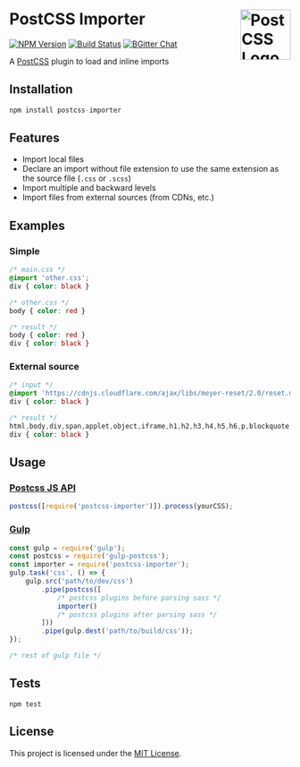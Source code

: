 # PostCSS Importer [<img src="https://postcss.github.io/postcss/logo.svg" alt="PostCSS Logo" width="90" height="90" align="right">](https://github.com/postcss/postcss)
[![NPM Version](https://img.shields.io/npm/v/postcss-importer.svg)](https://www.npmjs.com/package/postcss-importer)
[![Build Status](https://travis-ci.org/arpadHegedus/postcss-importer.svg?branch=master)](https://travis-ci.org/arpadHegedus/postcss-importer)
[![BGitter Chat](https://img.shields.io/badge/chat-gitter-blue.svg)](https://gitter.im/postcss/postcss)

A [PostCSS](https://github.com/postcss/postcss) plugin to load and inline imports


## Installation

```js
npm install postcss-importer
```

## Features
* Import local files
* Declare an import without file extension to use the same extension as the source file (```.css``` or ```.scss```)
* Import multiple and backward levels
* Import files from external sources (from CDNs, etc.)

## Examples

### Simple

```css
/* main.css */
@import 'other.css';
div { color: black }
```
```css
/* other.css */
body { color: red }
```
```css
/* result */
body { color: red }
div { color: black }
```

### External source

```css
/* input */
@import 'https://cdnjs.cloudflare.com/ajax/libs/meyer-reset/2.0/reset.min.css';
div { color: black }
```
```css
/* result */
html,body,div,span,applet,object,iframe,h1,h2,h3,h4,h5,h6,p,blockquote,pre,a,abbr,acronym,address,big,cite,code,del,dfn,em,img,ins,kbd,q,s,samp,small,strike,strong,sub,sup,tt,var,b,u,i,center,dl,dt,dd,ol,ul,li,fieldset,form,label,legend,table,caption,tbody,tfoot,thead,tr,th,td,article,aside,canvas,details,embed,figure,figcaption,footer,header,hgroup,menu,nav,output,ruby,section,summary,time,mark,audio,video{margin:0;padding:0;border:0;font-size:100%;font:inherit;vertical-align:baseline}article,aside,details,figcaption,figure,footer,header,hgroup,menu,nav,section{display:block}body{line-height:1}ol,ul{list-style:none}blockquote,q{quotes:none}blockquote:before,blockquote:after,q:before,q:after{content:'';content:none}table{border-collapse:collapse;border-spacing:0}
div { color: black }
```


## Usage

### [Postcss JS API](https://github.com/postcss/postcss#js-api)

```js
postcss([require('postcss-importer')]).process(yourCSS);
```

### [Gulp](https://github.com/gulpjs/gulp)

```js
const gulp = require('gulp');
const postcss = require('gulp-postcss');
const importer = require('postcss-importer');
gulp.task('css', () => {
    gulp.src('path/to/dev/css')
        .pipe(postcss([
            /* postcss plugins before parsing sass */
            importer()
            /* postcss plugins after parsing sass */
        ]))
        .pipe(gulp.dest('path/to/build/css'));
});

/* rest of gulp file */
```

## Tests

```
npm test
```

## License
This project is licensed under the [MIT License](./LICENSE).
